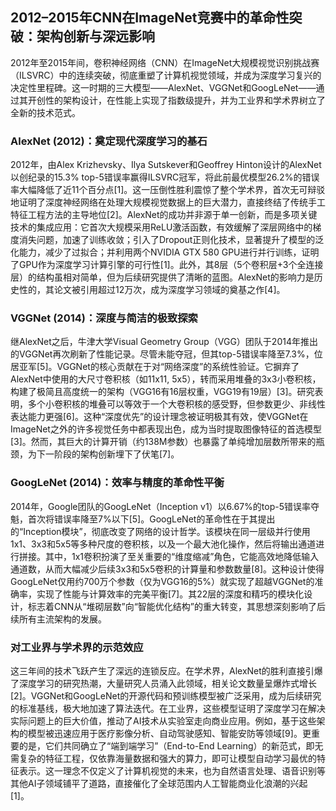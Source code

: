 ## 2012–2015年CNN在ImageNet竞赛中的革命性突破：架构创新与深远影响

2012年至2015年间，卷积神经网络（CNN）在ImageNet大规模视觉识别挑战赛（ILSVRC）中的连续突破，彻底重塑了计算机视觉领域，并成为深度学习复兴的决定性里程碑。这一时期的三大模型——AlexNet、VGGNet和GoogLeNet——通过其开创性的架构设计，在性能上实现了指数级提升，并为工业界和学术界树立了全新的技术范式。

### AlexNet (2012)：奠定现代深度学习的基石

2012年，由Alex Krizhevsky、Ilya Sutskever和Geoffrey Hinton设计的AlexNet以创纪录的15.3% top-5错误率赢得ILSVRC冠军，将此前最优模型26.2%的错误率大幅降低了近11个百分点[1]。这一压倒性胜利震惊了整个学术界，首次无可辩驳地证明了深度神经网络在处理大规模视觉数据上的巨大潜力，直接终结了传统手工特征工程方法的主导地位[2]。AlexNet的成功并非源于单一创新，而是多项关键技术的集成应用：它首次大规模采用ReLU激活函数，有效缓解了深层网络中的梯度消失问题，加速了训练收敛；引入了Dropout正则化技术，显著提升了模型的泛化能力，减少了过拟合；并利用两个NVIDIA GTX 580 GPU进行并行训练，证明了GPU作为深度学习计算引擎的可行性[1]。此外，其8层（5个卷积层+3个全连接层）的结构虽相对简单，但为后续研究提供了清晰的蓝图。AlexNet的影响力是历史性的，其论文被引用超过12万次，成为深度学习领域的奠基之作[4]。

### VGGNet (2014)：深度与简洁的极致探索

继AlexNet之后，牛津大学Visual Geometry Group（VGG）团队于2014年推出的VGGNet再次刷新了性能记录。尽管未能夺冠，但其top-5错误率降至7.3%，位居亚军[5]。VGGNet的核心贡献在于对“网络深度”的系统性验证。它摒弃了AlexNet中使用的大尺寸卷积核（如11x11, 5x5），转而采用堆叠的3x3小卷积核，构建了极简且高度统一的架构（VGG16有16层权重，VGG19有19层）[3]。研究表明，多个小卷积核的堆叠可以等效于一个大卷积核的感受野，但参数更少、非线性表达能力更强[6]。这种“深度优先”的设计理念被证明极其有效，使VGGNet在ImageNet之外的许多视觉任务中都表现出色，成为当时提取图像特征的首选模型[3]。然而，其巨大的计算开销（约138M参数）也暴露了单纯增加层数所带来的瓶颈，为下一阶段的架构创新埋下了伏笔[7]。

### GoogLeNet (2014)：效率与精度的革命性平衡

2014年，Google团队的GoogLeNet（Inception v1）以6.67%的top-5错误率夺魁，首次将错误率降至7%以下[5]。GoogLeNet的革命性在于其提出的“Inception模块”，彻底改变了网络的设计哲学。该模块在同一层级并行使用1x1、3x3和5x5等多种尺度的卷积核，以及一个最大池化操作，然后将输出通道进行拼接。其中，1x1卷积扮演了至关重要的“维度缩减”角色，它能高效地降低输入通道数，从而大幅减少后续3x3和5x5卷积的计算量和参数数量[8]。这种设计使得GoogLeNet仅用约700万个参数（仅为VGG16的5%）就实现了超越VGGNet的准确率，实现了性能与计算效率的完美平衡[7]。其22层的深度和精巧的模块化设计，标志着CNN从“堆砌层数”向“智能优化结构”的重大转变，其思想深刻影响了后续所有主流架构的发展。

### 对工业界与学术界的示范效应

这三年间的技术飞跃产生了深远的连锁反应。在学术界，AlexNet的胜利直接引爆了深度学习的研究热潮，大量研究人员涌入此领域，相关论文数量呈爆炸式增长[2]。VGGNet和GoogLeNet的开源代码和预训练模型被广泛采用，成为后续研究的标准基线，极大地加速了算法迭代。在工业界，这些模型证明了深度学习在解决实际问题上的巨大价值，推动了AI技术从实验室走向商业应用。例如，基于这些架构的模型被迅速应用于医疗影像分析、自动驾驶感知、智能安防等领域[9]。更重要的是，它们共同确立了“端到端学习”（End-to-End Learning）的新范式，即无需复杂的特征工程，仅依靠海量数据和强大的算力，即可让模型自动学习最优的特征表示。这一理念不仅定义了计算机视觉的未来，也为自然语言处理、语音识别等其他AI子领域铺平了道路，直接催化了全球范围内人工智能商业化浪潮的兴起[1]。